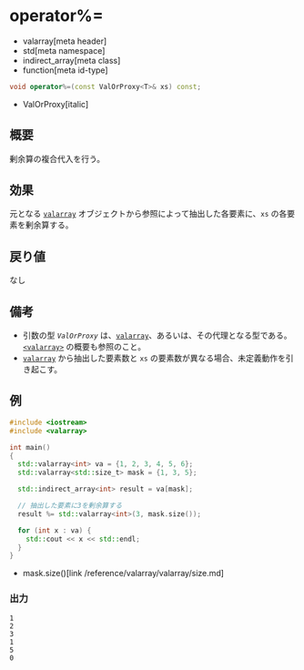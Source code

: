# operator%=
* valarray[meta header]
* std[meta namespace]
* indirect_array[meta class]
* function[meta id-type]

```cpp
void operator%=(const ValOrProxy<T>& xs) const;
```
* ValOrProxy[italic]

## 概要
剰余算の複合代入を行う。


## 効果
元となる [`valarray`](../valarray.md) オブジェクトから参照によって抽出した各要素に、`xs` の各要素を剰余算する。


## 戻り値
なし


## 備考
- 引数の型 *`ValOrProxy`* は、[`valarray`](../valarray.md)、あるいは、その代理となる型である。  
	[`<valarray>`](../../valarray.md) の概要も参照のこと。
-  [`valarray`](../valarray.md) から抽出した要素数と `xs` の要素数が異なる場合、未定義動作を引き起こす。


## 例
```cpp example
#include <iostream>
#include <valarray>

int main()
{
  std::valarray<int> va = {1, 2, 3, 4, 5, 6};
  std::valarray<std::size_t> mask = {1, 3, 5};

  std::indirect_array<int> result = va[mask];

  // 抽出した要素に3を剰余算する
  result %= std::valarray<int>(3, mask.size());

  for (int x : va) {
    std::cout << x << std::endl;
  }
}
```
* mask.size()[link /reference/valarray/valarray/size.md]

### 出力
```
1
2
3
1
5
0
```
